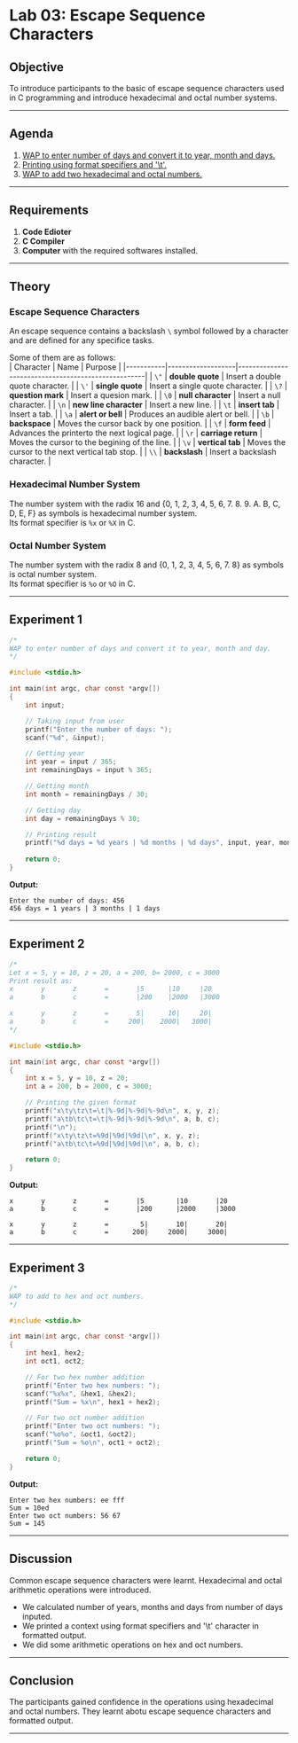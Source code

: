 # Lab 03: Escape Sequence Characters

## Objective
To introduce participants to the basic of escape sequence characters used in C programming and introduce hexadecimal and octal number systems.

---

## Agenda
1. [WAP to enter number of days and convert it to year, month and days.](./01-days-to-year-month-and-day.c)
2. [Printing using format specifiers and '\t'.](./02-formatted-output.c)
3. [WAP to add two hexadecimal and octal numbers.](./03-hex-and-oct-operations.c)

---

## Requirements
1. **Code Edioter**
2. **C Compiler**
3. **Computer** with the required softwares installed.

---

## Theory
### Escape Sequence Characters
An escape sequence contains a backslash `\` symbol followed by a character and are defined for any specifice tasks.

Some of them are as follows:  
| Character | Name              |  Purpose                                           |
|-----------|-------------------|----------------------------------------------------|
| `\"`      | **double quote**  | Insert a double quote character.                   |
| `\'`      | **single quote**  | Insert a single quote character.                   |
| `\?`      | **question mark** | Insert a quesion mark.                             |
| `\0`      | **null character** | Insert a null character.                          |
| `\n`      | **new line character** | Insert a new line.                            |
| `\t`      | **insert tab**    | Insert a tab.                                      |
| `\a`      | **alert or bell** | Produces an audible alert or bell.                 |
| `\b`      | **backspace**     | Moves the cursor back by one position.             |
| `\f`      | **form feed**     | Advances the printerto the next logical page.      |
| `\r`      | **carriage return** | Moves the cursor to the begining of the line.    |
| `\v`      | **vertical tab**  | Moves the cursor to the next vertical tab stop.    |
| `\\`      | **backslash**     | Insert a backslash character.                      |

### Hexadecimal Number System
The number system with the radix 16 and {0, 1, 2, 3, 4, 5, 6, 7. 8. 9. A. B, C, D, E, F} as symbols is hexadecimal number system.  
Its format specifier is `%x` or `%X` in C.

### Octal Number System
The number system with the radix 8 and {0, 1, 2, 3, 4, 5, 6, 7. 8} as symbols is octal number system.  
Its format specifier is `%o` or `%O` in C.

---

## Experiment 1
```c
/*
WAP to enter number of days and convert it to year, month and day.
*/

#include <stdio.h>

int main(int argc, char const *argv[])
{
    int input;

    // Taking input from user
    printf("Enter the number of days: ");
    scanf("%d", &input);

    // Getting year
    int year = input / 365;
    int remainingDays = input % 365;

    // Getting month
    int month = remainingDays / 30;

    // Getting day
    int day = remainingDays % 30;

    // Printing result
    printf("%d days = %d years | %d months | %d days", input, year, month, day);
    
    return 0;
}
```

**Output:**
```output
Enter the number of days: 456
456 days = 1 years | 3 months | 1 days
```

---

## Experiment 2
```c
/*
Let x = 5, y = 10, z = 20, a = 200, b= 2000, c = 3000
Print result as:
x       y       z       =       |5      |10     |20
a       b       c       =       |200    |2000   |3000

x       y       z       =       5|      10|     20|
a       b       c       =     200|    2000|   3000|
*/

#include <stdio.h>

int main(int argc, char const *argv[])
{
    int x = 5, y = 10, z = 20;
    int a = 200, b = 2000, c = 3000;

    // Printing the given format
    printf("x\ty\tz\t=\t|%-9d|%-9d|%-9d\n", x, y, z);
    printf("a\tb\tc\t=\t|%-9d|%-9d|%-9d\n", a, b, c);
    printf("\n");
    printf("x\ty\tz\t=%9d|%9d|%9d|\n", x, y, z);
    printf("a\tb\tc\t=%9d|%9d|%9d|\n", a, b, c);

    return 0;
}
```

**Output:**
```output
x       y       z       =       |5        |10       |20       
a       b       c       =       |200      |2000     |3000     

x       y       z       =        5|       10|       20|
a       b       c       =      200|     2000|     3000|
```

---

## Experiment 3
```c
/*
WAP to add to hex and oct numbers.
*/

#include <stdio.h>

int main(int argc, char const *argv[])
{
    int hex1, hex2;
    int oct1, oct2;

    // For two hex number addition
    printf("Enter two hex numbers: ");
    scanf("%x%x", &hex1, &hex2);
    printf("Sum = %x\n", hex1 + hex2);

    // For two oct number addition
    printf("Enter two oct numbers: ");
    scanf("%o%o", &oct1, &oct2);
    printf("Sum = %o\n", oct1 + oct2);

    return 0;
}
```

**Output:**
```output
Enter two hex numbers: ee fff
Sum = 10ed
Enter two oct numbers: 56 67
Sum = 145
```

---

## Discussion
Common escape sequence characters were learnt. Hexadecimal and octal arithmetic operations were introduced.  
- We calculated number of years, months and days from number of days inputed.
- We printed a context using format specifiers and '\t' character in formatted output.
- We did some arithmetic operations on hex and oct numbers.

---

## Conclusion
The participants gained confidence in the operations using hexadecimal and octal numbers. They learnt abotu escape sequence characters and formatted output.

---
